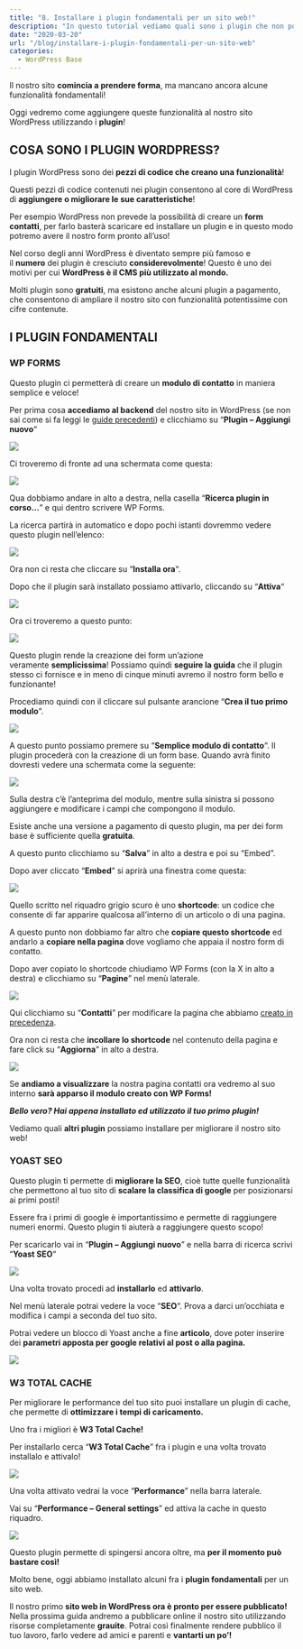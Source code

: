 ```yaml
---
title: "8. Installare i plugin fondamentali per un sito web!"
description: "In questo tutorial vediamo quali sono i plugin che non possono mancare sul tuo Sito WordPress"
date: "2020-03-20"
url: "/blog/installare-i-plugin-fondamentali-per-un-sito-web"
categories:
  - WordPress Base
---
```


Il nostro sito **comincia a prendere forma**, ma mancano ancora alcune funzionalità fondamentali!

Oggi vedremo come aggiungere queste funzionalità al nostro sito WordPress utilizzando i **plugin**!

## COSA SONO I PLUGIN WORDPRESS?

I plugin WordPress sono dei **pezzi di codice che creano una funzionalità**!

Questi pezzi di codice contenuti nei plugin consentono al core di WordPress di **aggiungere o migliorare le sue caratteristiche**!

Per esempio WordPress non prevede la possibilità di creare un **form contatti**, per farlo basterà scaricare ed installare un plugin e in questo modo potremo avere il nostro form pronto all’uso!

Nel corso degli anni WordPress è diventato sempre più famoso e il **numero** dei plugin è cresciuto **considerevolmente**! Questo è uno dei motivi per cui **WordPress è il CMS più utilizzato al mondo.**

Molti plugin sono **gratuiti**, ma esistono anche alcuni plugin a pagamento, che consentono di ampliare il nostro sito con funzionalità potentissime con cifre contenute.

## I PLUGIN FONDAMENTALI

### WP FORMS

Questo plugin ci permetterà di creare un **modulo di contatto** in maniera semplice e veloce!

Per prima cosa **accediamo al backend** del nostro sito in WordPress (se non sai come si fa leggi le [guide precedenti](/categories/inizia-qui/)) e clicchiamo su “**Plugin – Aggiungi nuovo**“

![](/images/Annotazione-2020-03-31-164744.png)

Ci troveremo di fronte ad una schermata come questa:

![](/images/image-1.png)

Qua dobbiamo andare in alto a destra, nella casella “**Ricerca plugin in corso…**” e qui dentro scrivere WP Forms.

La ricerca partirà in automatico e dopo pochi istanti dovremmo vedere questo plugin nell’elenco:

![](/images/image-1-2.png)

Ora non ci resta che cliccare su “**Installa ora**“.

Dopo che il plugin sarà installato possiamo attivarlo, cliccando su “**Attiva**“

![](/images/image-2.png)

Ora ci troveremo a questo punto:

![](/images/image-3-1.png)

Questo plugin rende la creazione dei form un’azione veramente **semplicissima**! Possiamo quindi **seguire la guida** che il plugin stesso ci fornisce e in meno di cinque minuti avremo il nostro form bello e funzionante!

Procediamo quindi con il cliccare sul pulsante arancione “**Crea il tuo primo modulo**“.

![](/images/image-4-1.png)

A questo punto possiamo premere su “**Semplice modulo di contatto**“. Il plugin procederà con la creazione di un form base. Quando avrà finito dovresti vedere una schermata come la seguente:

![](/images/image-5-1.png)

Sulla destra c’è l’anteprima del modulo, mentre sulla sinistra si possono aggiungere e modificare i campi che compongono il modulo.

Esiste anche una versione a pagamento di questo plugin, ma per dei form base è sufficiente quella **gratuita**.

A questo punto clicchiamo su “**Salva**” in alto a destra e poi su “Embed”.

Dopo aver cliccato “**Embed**” si aprirà una finestra come questa:

![](/images/image-6.png)

Quello scritto nel riquadro grigio scuro è uno **shortcode**: un codice che consente di far apparire qualcosa all’interno di un articolo o di una pagina.

A questo punto non dobbiamo far altro che **copiare questo shortcode** ed andarlo a **copiare nella pagina** dove vogliamo che appaia il nostro form di contatto.

Dopo aver copiato lo shortcode chiudiamo WP Forms (con la X in alto a destra) e clicchiamo su “**Pagine**” nel menù laterale.

![](/images/Annotazione-2020-03-31-170213--1.png)

Qui clicchiamo su “**Contatti**” per modificare la pagina che abbiamo [creato in precedenza](/blog/creiamo-le-pagine-del-nostro-primo-sito-web/).

Ora non ci resta che **incollare lo shortcode** nel contenuto della pagina e fare click su “**Aggiorna**” in alto a destra.

![](/images/image-7-1.png)

Se **andiamo a visualizzare** la nostra pagina contatti ora vedremo al suo interno **sarà apparso il modulo creato con WP Forms!**

_**Bello vero? Hai appena installato ed utilizzato il tuo primo plugin!**_

Vediamo quali **altri plugin** possiamo installare per migliorare il nostro sito web!

### YOAST SEO

Questo plugin ti permette di **migliorare la SEO**, cioè tutte quelle funzionalità che permettono al tuo sito di **scalare la classifica di google** per posizionarsi ai primi posti!

Essere fra i primi di google è importantissimo e permette di raggiungere numeri enormi. Questo plugin ti aiuterà a raggiungere questo scopo!

Per scaricarlo vai in “**Plugin – Aggiungi nuovo**” e nella barra di ricerca scrivi “**Yoast SEO**“

![](/images/image-8-1.png)

Una volta trovato procedi ad **installarlo** ed **attivarlo**.

Nel menù laterale potrai vedere la voce “**SEO**“. Prova a darci un’occhiata e modifica i campi a seconda del tuo sito.

Potrai vedere un blocco di Yoast anche a fine **articolo**, dove poter inserire dei **parametri apposta per google relativi al post o alla pagina.**

![](/images/image-9.png)

### W3 TOTAL CACHE

Per migliorare le performance del tuo sito puoi installare un plugin di cache, che permette di **ottimizzare i tempi di caricamento.**

Uno fra i migliori è **W3 Total Cache!**

Per installarlo cerca “**W3 Total Cache**” fra i plugin e una volta trovato installalo e attivalo!

![](/images/image-10-1.png)

Una volta attivato vedrai la voce “**Performance**” nella barra laterale.

Vai su “**Performance – General settings**” ed attiva la cache in questo riquadro.

![](/images/image-11-.png)

Questo plugin permette di spingersi ancora oltre, ma **per il momento può bastare così!**

Molto bene, oggi abbiamo installato alcuni fra i **plugin fondamentali** per un sito web.

Il nostro primo **sito web in WordPress ora è pronto per essere pubblicato!** Nella prossima guida andremo a pubblicare online il nostro sito utilizzando risorse completamente **grauite**. Potrai così finalmente rendere pubblico il tuo lavoro, farlo vedere ad amici e parenti e **vantarti un po’!**
